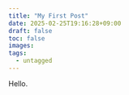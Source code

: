 ```yaml
---
title: "My First Post"
date: 2025-02-25T19:16:28+09:00
draft: false
toc: false
images:
tags:
  - untagged
---
```


Hello.
